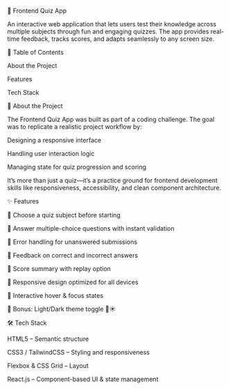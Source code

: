 🎯 Frontend Quiz App

An interactive web application that lets users test their knowledge across multiple subjects through fun and engaging quizzes. The app provides real-time feedback, tracks scores, and adapts seamlessly to any screen size.

📑 Table of Contents

About the Project

Features

Tech Stack

📘 About the Project

The Frontend Quiz App was built as part of a coding challenge. The goal was to replicate a realistic project workflow by:

Designing a responsive interface

Handling user interaction logic

Managing state for quiz progression and scoring

It’s more than just a quiz—it’s a practice ground for frontend development skills like responsiveness, accessibility, and clean component architecture.

✨ Features

🔹 Choose a quiz subject before starting

🔹 Answer multiple-choice questions with instant validation

🔹 Error handling for unanswered submissions

🔹 Feedback on correct and incorrect answers

🔹 Score summary with replay option

🔹 Responsive design optimized for all devices

🔹 Interactive hover & focus states

🔹 Bonus: Light/Dark theme toggle 🌙☀️

🛠 Tech Stack

HTML5 – Semantic structure

CSS3 / TailwindCSS – Styling and responsiveness

Flexbox & CSS Grid – Layout

React.js – Component-based UI & state management
